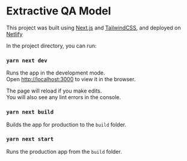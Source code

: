 # Extractive QA Model

This project was built using [Next.js](https://nextjs.org/) and [TailwindCSS](https://tailwindcss.com/), and deployed on [Netlify](https://netlify.com/)

In the project directory, you can run:

### `yarn next dev`

Runs the app in the development mode.\
Open [http://localhost:3000](http://localhost:3000) to view it in the browser.

The page will reload if you make edits.\
You will also see any lint errors in the console.

### `yarn next build`

Builds the app for production to the `build` folder.

### `yarn next start`

Runs the production app from the `build` folder.
